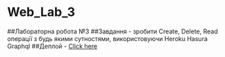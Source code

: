 # Web_Lab_3
##Лабораторна робота №3
##Завдання - зробити Create, Delete, Read операції з будь якими сутностями, використовуючи Heroku Hasura Graphql
##Деплой - [Click here](https://kpi-webpr-lab-3.vercel.app)
